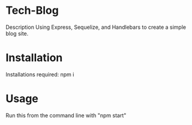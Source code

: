 # Tech-Blog
Description
Using Express, Sequelize, and Handlebars to create a simple blog site.

# Installation
Installations required:
npm i

# Usage
Run this from the command line with "npm start"


